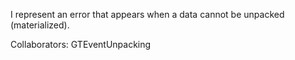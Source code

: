I represent an error that appears when a data cannot be unpacked (materialized).Collaborators: GTEventUnpacking